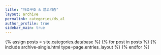 ```yaml
---
title: "자료구조 & 알고리즘"
layout: archive
permalink: categories/ds_al
author_profile: true
sidebar_main: true
---
```


{% assign posts = site.categories.database %}
{% for post in posts %} {% include archive-single.html type=page.entries_layout %} {% endfor %}